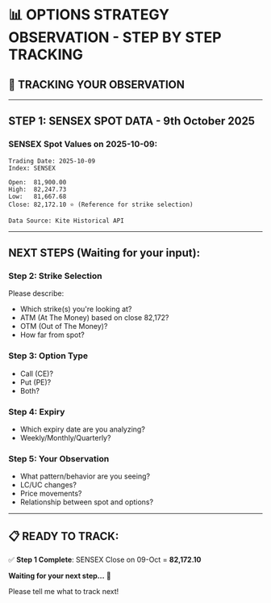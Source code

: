 # 📊 OPTIONS STRATEGY OBSERVATION - STEP BY STEP TRACKING

## 🎯 **TRACKING YOUR OBSERVATION**

---

## **STEP 1: SENSEX SPOT DATA - 9th October 2025**

### **SENSEX Spot Values on 2025-10-09:**
```
Trading Date: 2025-10-09
Index: SENSEX

Open:  81,900.00
High:  82,247.73
Low:   81,667.68
Close: 82,172.10 ⭐ (Reference for strike selection)

Data Source: Kite Historical API
```

---

## **NEXT STEPS (Waiting for your input):**

### **Step 2: Strike Selection**
Please describe:
- Which strike(s) you're looking at?
- ATM (At The Money) based on close 82,172?
- OTM (Out of The Money)?
- How far from spot?

### **Step 3: Option Type**
- Call (CE)?
- Put (PE)?
- Both?

### **Step 4: Expiry**
- Which expiry date are you analyzing?
- Weekly/Monthly/Quarterly?

### **Step 5: Your Observation**
- What pattern/behavior are you seeing?
- LC/UC changes?
- Price movements?
- Relationship between spot and options?

---

## 📋 **READY TO TRACK:**

✅ **Step 1 Complete**: SENSEX Close on 09-Oct = **82,172.10**

**Waiting for your next step...** 🎯

Please tell me what to track next!

